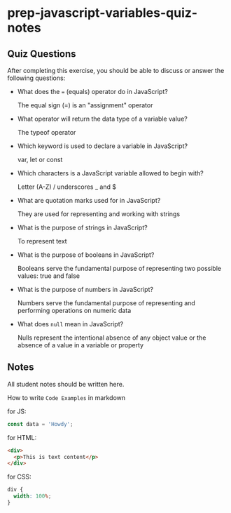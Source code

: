 # prep-javascript-variables-quiz-notes

## Quiz Questions

After completing this exercise, you should be able to discuss or answer the following questions:

- What does the `=` (equals) operator do in JavaScript?

  The equal sign (=) is an "assignment" operator

- What operator will return the data type of a variable value?

  The typeof operator

- Which keyword is used to declare a variable in JavaScript?

  var, let or const

- Which characters is a JavaScript variable allowed to begin with?

  Letter (A-Z) / underscores \_ and $

- What are quotation marks used for in JavaScript?

  They are used for representing and working with strings

- What is the purpose of strings in JavaScript?

  To represent text

- What is the purpose of booleans in JavaScript?

  Booleans serve the fundamental purpose of representing two possible values: true and false

- What is the purpose of numbers in JavaScript?

  Numbers serve the fundamental purpose of representing and performing operations on numeric data

- What does `null` mean in JavaScript?

  Nulls represent the intentional absence of any object value or the absence of a value in a variable or property

## Notes

All student notes should be written here.

How to write `Code Examples` in markdown

for JS:

```javascript
const data = 'Howdy';
```

for HTML:

```html
<div>
  <p>This is text content</p>
</div>
```

for CSS:

```css
div {
  width: 100%;
}
```
